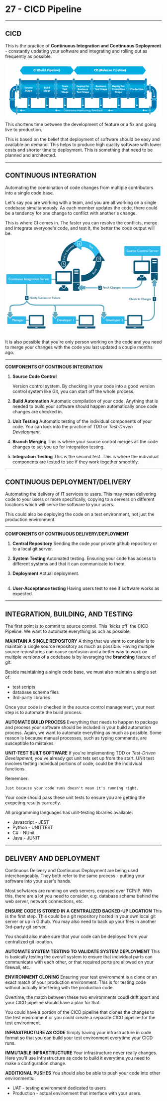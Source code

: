
# 27 - CICD Pipeline #
_____________________________________________________

## CICD ##

This is the practice of **Continuous Integration and Continuous Deployment** - constantly updating your software and integrating and rolling out as frequently as possible.

![](../Images/CICD.png)

This shortens time between the development of feature or a fix and going live to production.

This is based on the belief that deployment of software should be easy and available on demand. This helps to produce high quality software with lower costs and shorter time to deployment. This is something that need to be planned and architected.
_______________________________________________________

## CONTINUOUS INTEGRATION ##

Automating the combination of code changes from multiple contributors into a single code base.

Let's say you are working with a team, and you are all working on a single codebase simultaneously. As each member updates the code, there could be a tendency for one change to conflict with another's change.

This is where CI comes in. The faster you can resolve the conflicts, merge and integrate everyone's code, and test it, the better the code output will be.
![](../Images/CI.png)

It is also possible that you're only person working on the code and you need to merge your changes with the code you last updated a couple months ago.
_______________________________________________________

**COMPONENTS OF CONTINOUS INTEGRATION**

1. **Source Code Control**

    Version control system. By checking in your code into a good version control system like Git, you can start off the whole process.
    <br>

2. **Build Automation**
    Automatic compilation of your code. Anything that is needed to build your software should happen automatically once code changes are checked in.
    <br>

3. **Unit Testing**
    Automatic testing of the individual components of your code. You can look into the practice of *TDD* or *Test-Driven Development*.
    <br>

4. **Branch Merging**
    This is where your source control merges all the code changes to set you up for integration testing.
    <br>

5. **Integration Testing**
    This is the second test. This is where the individual components are tested to see if they work together smoothly.
_______________________________________________________

## CONTINUOUS DEPLOYMENT/DELIVERY ##

Automating the delivery of IT services to users.
This may mean delivering code to your users or more specifically, copying to a servers on different locations which will serve the software to your users.

This could also be deploying the code on a test environment, not just the production environment.

_______________________________________________________

**COMPONENTS OF CONTINUOUS DELIVERY/DEPLOYMENT**

1.  **Central Repository**
    Sending the code your private github repository or to a local git server.
    <br>

2.  **System Testing**
    Automated testing. Ensuring your code has access to different systems and that it can communicate to them.
    <br>

3.  **Deployment**
    Actual deployment.  
    <br>

4.  **User-Acceptance testing**
    Having users test to see if software works as expected.
_______________________________________________________

## INTEGRATION, BUILDING, AND TESTING ##

The first point is to commit to source control. This 'kicks off' the CICD Pipeline. We want to automate everything as uch as possible.

**MAINTAIN A SINGLE REPOSITORY**
A thing that we want to consider is to maintain a single source repository as much as possible. Having multiple source repositories can cause confusion and a better way to work on multiple versions of a codebase is by leveraging the **branching** feature of git.

Beside maintaining a single code base, we must also maintain a single set of:

- test scripts
- database schema files
- 3rd-party libraries

Once your code is checked in the source control management, your next step is to automate the build process.

**AUTOMATE BUILD PROCESS**
Everything that needs to happen to package and process your software should be included in your build automation process.
Again, we want to automate everything as much as possible. Some reason is because manual processes, such as typing commands, are susceptible to mistakes

**UNIT-TEST BUILT SOFTWARE**
If you're implementing TDD or *Test-Driven Development*, you've already got unit tets set up from the start. 
UNit test involves testing individual portions of code, could be the indidviual functions.

Remember:

    Just because your code runs doesn't mean it's running right.

Your code should pass these unit tests to ensure you are getting the exepcting results correctly.

All programming languages has unit-testing libraries available:

- Javascript - JEST
- Python - UNITTEST
- C# - NUnit
- Java - JUNIT

_______________________________________________________

## DELIVERY AND DEPLOYMENT ##

Continuous Delivery and Continuous Deployment are being used interchangeably. They both refer to the same process - putting your software into your user's hands.

Most sofwtares are running on web servers, exposed over TCP/IP. With this, there are a lot you need to consider, e.g. database schema behind the web server, network connections, etc.

**ENSURE CODE IS STORED IN A CENTRALIZED BACKED-UP LOCATION**
This is the first step. This could be a git repository hosted in your own local git server or up in Github. You may also need to back up your files in another 3rd-party git server.

You should also make sure that your code can be deployed from your centralized git location.

**AUTOMATE SYSTEM TESTING TO VALIDATE SYSTEM DEPLOYMENT**
This is basically testing the overall system to ensure that individual parts can communicate with each other, or that required ports are allowed on your firewall, etc.

**ENVIRONMENT CLONING**
Ensuring your test environment is a clone or an exact match of your production environment. This is for testing code without actually interfering with the production code.

Overtime, the match between these two environments coudl drift apart and your CICD pipeline should have a plan for that. 

You could have a portion of the CICD pipeline that clones the changes to the test environment or you could create a separate CICD pipeline for the test environment.

**INFRASTRUCTURE AS CODE**
Simply having your infrastructure in code format so that you can build your test environment everytime your CICD runs.

**IMMUTABLE INFRASTRUCTURE**
Your infrastructure never really changes. Here you'll use Infrastructure as code to build it everytime you need to make a configuration change.

**ADDITIONAL PUSHES**
You should also be able to push your code into other environments:
- UAT - testing environment dedicated to users
- Production - actual environment that interface with your users.